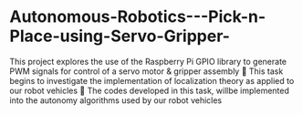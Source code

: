# Autonomous-Robotics---Pick-n-Place-using-Servo-Gripper-
This project explores the use of the Raspberry Pi GPIO library to generate PWM signals for control of a servo motor & gripper assembly
 This task begins to investigate the implementation of localization theory as applied to our robot vehicles
 The codes developed in this task, willbe implemented into the autonomy algorithms used by our robot vehicles
